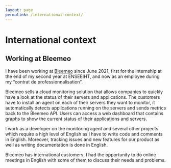 ```yaml
---
layout: page
permalink: /international-context/
---
```


# International context

## Working at Bleemeo

I have been working at [Bleemeo](https://bleemeo.com/) since June 2021, first
for the internship at the end of my second year at ENSEEIHT, and now as an
employee during my “contrat de professionnalisation”.

Bleemeo sells a cloud monitoring solution that allows companies to quickly have
a look at the status of their servers and applications. The customers have to
install an agent on each of their servers they want to monitor, it automatically
detects applications running on the servers and sends metrics back to the
Bleemeo API. Users can access a web dashboard that contains graphs to show the
current status of their applications and servers.

I work as a developer on the monitoring agent and several other projects which
require a high level of English as I have to write code and comments in English.
Moreover, tracking issues and new features for our product as well as writing
documentation is done in English.

Bleemeo has international customers. I had the opportunity to do online meetings
in English with some of them to discuss their needs and problems.
